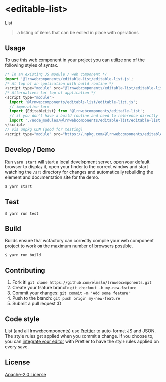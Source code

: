 # &lt;editable-list&gt;

List
> a listing of items that can be edited in place with operations

## Usage
To use this web component in your project you can utilize one of the following styles of syntax.

```js
/* In an existing JS module / web component */
import '@lrnwebcomponents/editable-list/editable-list.js';
/* At top of an application with build routine */
<script type="module" src="@lrnwebcomponents/editable-list/editable-list.js"></script>
/* Alternatives for top of application */
<script type="module">
  import '@lrnwebcomponents/editable-list/editable-list.js';
  // imperative form
  import {EditableList} from '@lrnwebcomponents/editable-list';
  // if you don't have a build routine and need to reference directly
  import './node_modules/@lrnwebcomponents/editable-list/editable-list.js';
</script>
// via unpkg CDN (good for testing)
<script type="module" src="https://unpkg.com/@lrnwebcomponents/editable-list/editable-list.js"></script>
```

## Develop / Demo
Run `yarn start` will start a local development server, open your default browser to display it, open your finder to the correct window and start watching the `/src` directory for changes and automatically rebuilding the element and documentation site for the demo.
```bash
$ yarn start
```

## Test

```bash
$ yarn run test
```

## Build
Builds ensure that wcfactory can correctly compile your web component project to
work on the maximum number of browsers possible.
```bash
$ yarn run build
```

## Contributing

1. Fork it! `git clone https://github.com/elmsln/lrnwebcomponents.git`
2. Create your feature branch: `git checkout -b my-new-feature`
3. Commit your changes: `git commit -m 'Add some feature'`
4. Push to the branch: `git push origin my-new-feature`
5. Submit a pull request :D

## Code style

List (and all lrnwebcomponents) use [Prettier][prettier] to auto-format JS and JSON.  The style rules get applied when you commit a change.  If you choose to, you can [integrate your editor][prettier-ed] with Prettier to have the style rules applied on every save.

[prettier]: https://github.com/prettier/prettier/
[prettier-ed]: https://github.com/prettier/prettier/#editor-integration
[polyserve]: https://github.com/Polymer/polyserve
[web-component-tester]: https://github.com/Polymer/web-component-tester

## License
[Apache-2.0 License](http://opensource.org/licenses/Apache-2.0)